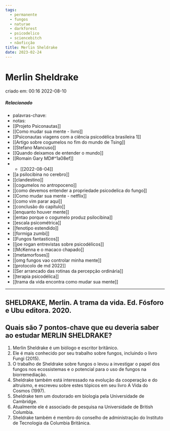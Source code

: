 ```yaml
---
tags:
  - permanente
  - fungos
  - naturae
  - darkforest
  - psicodelico
  - sciencebitch
  - nãoficção
title: Merlin Sheldrake
date: 2023-02-24
---
```


# Merlin Sheldrake

criado em: 00:16 2022-08-10

##### Relacionado

- palavras-chave: 
- notas:
- [[Projeto Psiconautas]]
- [[Como mudar sua mente - livro]] 
- [[Psiconautas viagens com a ciência psicodélica brasileira 1]] 
- [[Artigo sobre cogumelos no fim do mundo de Tsing]] 
- [[Stefano Mancuso]] 
- [[Quando deixamos de entender o mundo]]
- [[Romain Gary MD#^1a08ef]]
- - [[2022-08-04]]
- [[a psilocibina no cerebro]]
- [[clandestino]]
- [[cogumelos no antropoceno]]
- [[como devemos  entender a propriedade psicodelica do fungo]]
- [[Como mudar sua mente - netflix]]
- [[como vim parar aqui]]
- [[conclusão do capítulo]]
- [[enquanto houver mente]]
- [[entao porque o cogumelo produz psilocibina]]
- [[escala psicométrica]]
- [[fenotipo estendido]]
- [[formiga zumbi]]
- [[Fungos fantasticos]]
- [[joe rogan entrevistas sobre psicodélicos]]
- [[McKenna e o macaco chapado]]
- [[metamorfoses]]
- [[omg fungos vao controlar minha mente]]
- [[protocolo de md 2022]]
- [[Ser arrancado das rotinas da percepção ordinária]]
- [[terapia psicodélica]]
- [[trama da vida encontra como mudar sua mente]]
---
 ## SHELDRAKE, Merlin. A trama da vida. Ed. Fósforo e Ubu editora. 2020.

## Quais são 7 pontos-chave que eu deveria saber ao estudar MERLIN SHELDRAKE?

1. Merlin Sheldrake é um biólogo e escritor britânico.
2. Ele é mais conhecido por seu trabalho sobre fungos, incluindo o livro Fungi (2015).
3. O trabalho de Sheldrake sobre fungos o levou a investigar o papel dos fungos nos ecossistemas e o potencial para o uso de fungos na biorremediação.
4. Sheldrake também está interessado na evolução da cooperação e do altruísmo, e escreveu sobre estes tópicos em seu livro A Vida do Cosmos (1997).
5. Sheldrake tem um doutorado em biologia pela Universidade de Cambridge.
6. Atualmente ele é associado de pesquisa na Universidade de British Columbia.
7. Sheldrake também é membro do conselho de administração do Instituto de Tecnologia da Columbia Britânica.
